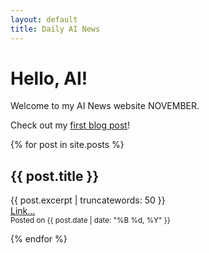 ```yaml
---
layout: default
title: Daily AI News
---
```


# Hello, AI!

Welcome to my AI News website NOVEMBER.

Check out my [first blog post](./_posts/2024-09-29-and-so-it-begins.md)!

{% for post in site.posts %}
<p>
<h2>{{ post.title }}</h2>
{{ post.excerpt | truncatewords: 50 }}
<br>
<a href="{{ post.url | relative_url }}">Link...</a>
<br>
<small>Posted on {{ post.date | date: "%B %d, %Y" }}</small>
</p>
{% endfor %}
